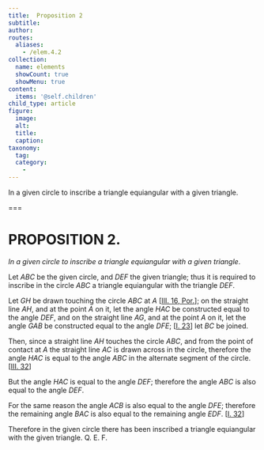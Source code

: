 ```yaml
---
title:  Proposition 2
subtitle: 
author:
routes:
  aliases:
    - /elem.4.2
collection:
  name: elements
  showCount: true
  showMenu: true
content:
  items: '@self.children'
child_type: article
figure:
  image:
  alt:
  title:
  caption:
taxonomy:
  tag:
  category:
    - 
---
```


<p><emph>In a given circle to inscribe a triangle equiangular with a given triangle</emph>. </p>

===

<h1>PROPOSITION 2.</h1>
<p><em>In a given circle to inscribe a triangle equiangular with a given triangle</em>. </p>

<p>Let <em>ABC</em> be the given circle, and <em>DEF</em> the given triangle; thus it is required to inscribe in the circle <em>ABC</em> a triangle equiangular with the triangle <em>DEF</em>. </p>

<p>Let <em>GH</em> be drawn touching the circle <em>ABC</em> at <em>A</em> [<a href="/elem.3.16.p.1">III. 16, Por.</a>]; <pb n="82"/>on the straight line <em>AH</em>, and at the point <em>A</em> on it, let the angle <em>HAC</em> be constructed equal to the angle <em>DEF</em>, and on the straight line <em>AG</em>, and at the point <em>A</em> on it, let the angle <em>GAB</em> be constructed equal to the angle <em>DFE</em>; [<a href="/elem.1.23">I. 23</a>] let <em>BC</em> be joined. 
      </p>

<p>Then, since a straight line <em>AH</em> touches the circle <em>ABC</em>, and from the point of contact at <em>A</em> the straight line <em>AC</em> is drawn across in the circle, therefore the angle <em>HAC</em> is equal to the angle <em>ABC</em> in the alternate segment of the circle. [<a href="/elem.3.32">III. 32</a>] </p>

<p>But the angle <em>HAC</em> is equal to the angle <em>DEF</em>; therefore the angle <em>ABC</em> is also equal to the angle <em>DEF</em>. </p>

<p>For the same reason <span class="center">the angle <em>ACB</em> is also equal to the angle <em>DFE</em>;</span> therefore the remaining angle <em>BAC</em> is also equal to the remaining angle <em>EDF</em>. [<a href="/elem.1.32">I. 32</a>] </p>

<p>Therefore in the given circle there has been inscribed a triangle equiangular with the given triangle. Q. E. F.</p>
